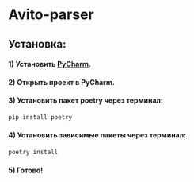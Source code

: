 # Avito-parser

## Установка:
#### 1) Установить [PyCharm](https://www.jetbrains.com/ru-ru/pycharm/).
#### 2) Открыть проект в PyCharm.
#### 3) Установить пакет poetry через терминал:

```bash 
pip install poetry 
```

#### 4) Установить зависимые пакеты через терминал:
```bash 
poetry install
```
#### 5) Готово!
